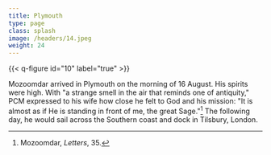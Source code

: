 ```yaml
---
title: Plymouth
type: page
class: splash
image: /headers/14.jpeg
weight: 24
---
```


{{< q-figure id="10" label="true" >}}

Mozoomdar arrived in Plymouth on the morning of 16 August. His spirits
were high. With "a strange smell in the air that reminds one of
antiquity," PCM expressed to his wife how close he felt to God and his
mission: "It is almost as if He is standing in front of me, the great
Sage."[^36] The following day, he would sail across the Southern coast
and dock in Tilsbury, London.

[^36]: Mozoomdar, *Letters*, 35.
